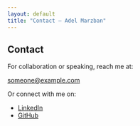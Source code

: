 ```yaml
---
layout: default
title: "Contact — Adel Marzban"
---
```


<section class="py-14">
  <div class="mx-auto max-w-6xl px-4 sm:px-6 lg:px-8">
    <h1 class="text-3xl font-bold">Contact</h1>
    <p class="mt-2">For collaboration or speaking, reach me at:</p>
    <p class="mt-4">
      <a class="text-deep-teal hover:underline" href="mailto:someone@example.com">
        someone@example.com
      </a>
    </p>
    <p class="mt-4">Or connect with me on:</p>
    <ul class="mt-2 space-y-2">
      <li><a href="#" class="hover:text-deep-teal"><i class="fa-brands fa-linkedin"></i> LinkedIn</a></li>
      <li><a href="#" class="hover:text-deep-teal"><i class="fa-brands fa-github"></i> GitHub</a></li>
    </ul>
  </div>
</section>
